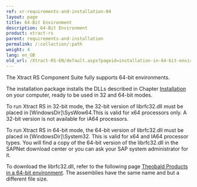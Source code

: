 ```yaml
---
ref: xr-requirements-and-installation-04
layout: page
title: 64-Bit Environment
description: 64-Bit Environment
product: xtract-rs
parent: requirements-and-installation
permalink: /:collection/:path
weight: 4
lang: en_GB
old_url: /Xtract-RS-EN/default.aspx?pageid=installation-in-64-bit-environment
---
```


The Xtract RS Component Suite fully supports 64-bit environments.

The installation package installs the DLLs described in Chapter [Installation](./installation) on your computer, ready to be used in 32 and 64-bit modes.

To run Xtract RS in 32-bit mode, the 32-bit version of librfc32.dll must be placed in [WindowsDir]\SysWow64.This is valid for x64 processors only. A 32-bit version is not available for iA64 processors.

To run Xtract RS in 64-bit mode, the 64-bit version of librfc32.dll must be placed in [WindowsDir]\System32. This is valid for x64 and IA64 processor types. You will find a copy of the 64-bit version of the librfc32.dll in the SAPNet download center or you can ask your SAP system administrator for it.

To download the librfc32.dll, refer to the following page [Theobald Products in a 64-bit environment](https://kb.theobald-software.com/general/useful-links). 
The assemblies have the same name and but a different file size.